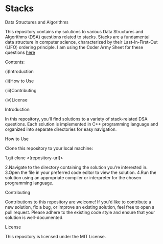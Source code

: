 # Stacks
Data Structures and Algorithms

This repository contains my solutions to various Data Structures and Algorithms (DSA) questions related to stacks. Stacks are a fundamental data structure in computer science, characterized by their Last-In-First-Out (LIFO) ordering principle. I am using the Coder Army Sheet for these questions [here](https://docs.google.com/spreadsheets/d/1Pud-vdSPhhljScynHvTUGRE5yxEV6dCMb45rOwoSt_Q/edit#gid=0)

Contents:

(i)Introduction

(ii)How to Use

(iii)Contributing

(iv)License

Introduction

In this repository, you'll find solutions to a variety of stack-related DSA questions. Each solution is implemented in C++ programming language and organized into separate directories for easy navigation.

How to Use

Clone this repository to your local machine:

1.git clone <[repository-url]>

2.Navigate to the directory containing the solution you're interested in.
3.Open the file in your preferred code editor to view the solution.
4.Run the solution using an appropriate compiler or interpreter for the chosen programming language.

Contributing

Contributions to this repository are welcome! If you'd like to contribute a new solution, fix a bug, or improve an existing solution, feel free to open a pull request. Please adhere to the existing code style and ensure that your solution is well-documented.

License

This repository is licensed under the MIT License.
